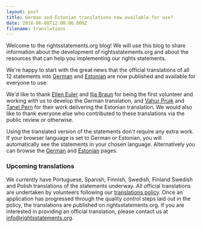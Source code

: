 ```yaml
---
layout: post
title: German and Estonian translations now available for use?
date: 2018-06-08T12:00:00.000Z
filename: translations
---
```


Welcome to the rightsstatements.org blog!  We will use this blog to share information about the development of rightsstatements.org and about the resources that can help you implementing our rights statements.

We're happy to start with the great news that the official translations of all 12 statements into [German](http://rightsstatements.org/page/1.0/?language=de) and [Estonian](http://rightsstatements.org/page/1.0/?language=et) are now published and available for everyone to use.

We'd like to thank [Ellen Euler](https://pro.europeana.eu/person/ellen-euler) and [Ilja Braun](http://www.iljabraun.de/) for being the first volunteer and working with us to develop the German translation, and [Vahur Pruik](https://pro.europeana.eu/person/vahur-puik) and [Tanel Pern](https://www.etis.ee/CV/Tanel_Pern/est) for their work delivering the Estonian translation. We would also like to thank everyone else who contributed to these translations via the public review or otherwise.

Using the translated version of the statements don't require any extra work. If your browser language is set to German or Estonian, you will automatically see the statements in your chosen language.  Alternatively you can browse the [German](http://rightsstatements.org/de/) and [Estonian](http://rightsstatements.org/et/) pages.

### Upcoming translations

We currently have Portuguese, Spanish, Finnish, Swedish, Finland Swedish and Polish translations of the statements underway. All official translations are undertaken by volunteers following our [translations policy](http://rightsstatements.org/en/documentation/translations.html).  Once an application has progressed through the quality control steps laid out in the policy, the translations are published on rightsstatements.org. If you are interested in providing an official translation, please contact us at [info@rightsstatements.org](mailto:info@rightsstatements.org).
